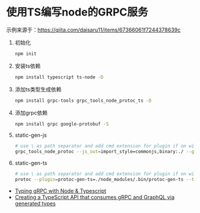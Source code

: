 # 使用TS编写node的GRPC服务

示例来源于：https://qiita.com/daisaru11/items/67366061f7244378639c

1. 初始化
   ```sh
   npm init
   ```
2. 安装ts依赖
   ```sh
   npm install typescript ts-node -D
   ```
3. 添加ts类型生成依赖
   ```sh
   npm install grpc-tools grpc_tools_node_protoc_ts -D
4. 添加grpc依赖
    ```sh
    npm install grpc google-protobuf -S
    ```
5. static-gen-js
    ```sh
    # use \ as path separator and add cmd extension for plugin if on windows
    grpc_tools_node_protoc --js_out=import_style=commonjs,binary:./ --grpc_out=./proto --plugin=protoc-gen-grpc=./node_modules/.bin/grpc_tools_node_protoc_plugin -I ./proto ./proto/book.proto
    ```
6. static-gen-ts
    ```sh
    # use \ as path separator and add cmd extension for plugin if on windows
    protoc --plugin=protoc-gen-ts=./node_modules/.bin/protoc-gen-ts --ts_out=./proto -I ./proto ./proto/book.proto
    ```

- [Typing gRPC with Node & Typescript](https://tomasalabes.me/blog/nodejs/grpc/typescript/2018/07/07/typing-grpc.html)
- [Creating a TypeScript API that consumes gRPC and GraphQL via generated types](https://medium.com/attest-engineering/fully-typed-typescript-api-consuming-grpc-and-graphql-5d5ae6b33bf1)